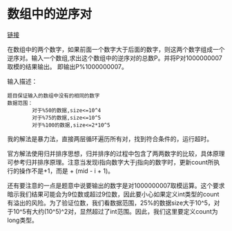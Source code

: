 # 数组中的逆序对

[链接](https://www.nowcoder.com/practice/96bd6684e04a44eb80e6a68efc0ec6c5?tpId=13&tqId=11188&tPage=2&rp=2&ru=/ta/coding-interviews&qru=/ta/coding-interviews/question-ranking)

在数组中的两个数字，如果前面一个数字大于后面的数字，则这两个数字组成一个逆序对。输入一个数组,求出这个数组中的逆序对的总数P。并将P对1000000007取模的结果输出。 即输出P%1000000007。

输入描述：

```
题目保证输入的数组中没有的相同的数字
数据范围： 
		对于%50的数据,size<=10^4	
		对于%75的数据,size<=10^5	
		对于%100的数据,size<=2*10^5
```



我的解法是暴力法，直接两层循环遍历所有对，找到符合条件的，运行超时。



官方解法使用归并排序思想，归并排序的过程中包含了两两数字的比较，具体原理可参考归并排序原理。注意当发现i指向数字大于j指向的数字时，更新count所执行的操作不是+1，而是 + (mid - i + 1)。

还有要注意的一点是题意中说要输出的数字是对1000000007取模运算。这个要求暗示我们结果可能会为9位数或超过9位数，因此要小心如果定义int类型的count有溢出的风险。为了验证位数，我们看数据范围，25%的数据size大于10^5，对于10^5有大约(10^5)^2对，显然超过了int范围。因此，我们这里要定义count为 long类型。